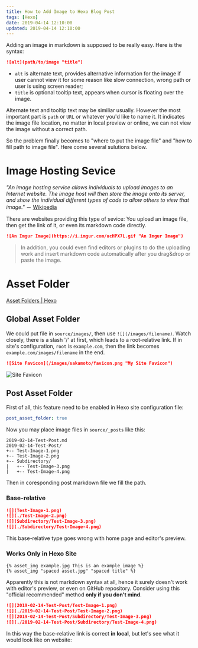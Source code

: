 ```yaml
---
title: How to Add Image to Hexo Blog Post
tags: [Hexo]
date: 2019-04-14 12:10:00
updated: 2019-04-14 12:10:00
---
```


Adding an image in markdown is supposed to be really easy. Here is the syntax:

```md
![alt](path/to/image "title")
```

- `alt` is alternate text, provides alternative information for the image if user cannot view it for some reason like slow connection, wrong path or user is using screen reader;
- `title` is optional tooltip text, appears when cursor is floating over the image.

Alternate text and tooltip text may be similiar usually. However the most important part is `path` or `URL` or whatever you'd like to name it. It indicates the image file location, no matter in local preview or online, we can not view the image without a correct path.

So the problem finally becomes to "where to put the image file" and "how to fill path to image file". Here come several sulutions below.

<!-- more -->

# Image Hosting Sevice

*"An image hosting service allows individuals to upload images to an Internet website. The image host will then store the image onto its server, and show the individual different types of code to allow others to view that image."* － [Wikipedia](https://en.wikipedia.org/wiki/Image_hosting_service "Image hosting service - Wikipedia")

There are websites providing this type of sevice: You upload an image file, then get the link of it, or even its markdown code directly.

```md
![An Imgur Image](https://i.imgur.com/ucHPX7L.gif "An Imgur Image")
```

> In addition, you could even find editors or plugins to do the uploading work and insert markdown code automatically after you drag&drop or paste the image.

<!-- Then why I don't use an image hosting service? This paticular blog you're reading, my blog, is hosted by GitHub Pages, which is a static site hosting service itself. Whoa, "site" sounds like way more than "image", so why would one use an independent image hosting service? Actually there may be some reason: If the blog has more and more posts and image files finally get too large, your site will exceed usage limits of GitHub Pages:

- Published GitHub Pages sites may be no larger than 1GB.
- GitHub Pages sites have a *soft* bandwidth limit of 100GB per month. -->

# Asset Folder

[Asset Folders | Hexo](https://hexo.io/docs/asset-folders "Asset Folders | Hexo")

## Global Asset Folder

We could put file in `source/images/`, then use `![](/images/filename)`. Watch closely, there is a slash '/' at first, which leads to a root-relative link. If in site's configuration, `root` is `example.com`, then the link becomes `example.com/images/filename` in the end.

```markdown
![Site Favicon](/images/sakamoto/favicon.png "My Site Favicon")
```

![Site Favicon](/images/sakamoto/favicon.png "My Site Favicon")

## Post Asset Folder

First of all, this feature need to be enabled in Hexo site configuration file:

```yml _config.yml
post_asset_folder: true
```

Now you may place image files in `source/_posts` like this:

```plain source/_posts/
2019-02-14-Test-Post.md
2019-02-14-Test-Post/
+-- Test-Image-1.png
+-- Test-Image-2.png
+-- Subdirectory/
|   +-- Test-Image-3.png
|   +-- Test-Image-4.png
```

Then in coresponding post markdown file we fill the path.

### Base-relative

```md source/_posts/2019-02-14-Test-Post.md
![](Test-Image-1.png)
![](./Test-Image-2.png)
![](Subdirectory/Test-Image-3.png)
![](./Subdirectory/Test-Image-4.png)
```

This base-relative type goes wrong with home page and editor's preview.

### Works Only in Hexo Site

```plain source/_posts/2019-02-14-Test-Post.md
{% asset_img example.jpg This is an example image %}
{% asset_img "spaced asset.jpg" "spaced title" %}
```

Apparently this is not markdown syntax at all, hence it surely doesn't work with editor's preview, or even on GitHub repository. Consider using this "official recommended" method **only if you don't mind**.

```md source/_posts/2019-02-14-Test-Post.md
![](2019-02-14-Test-Post/Test-Image-1.png)
![](./2019-02-14-Test-Post/Test-Image-2.png)
![](2019-02-14-Test-Post/Subdirectory/Test-Image-3.png)
![](./2019-02-14-Test-Post/Subdirectory/Test-Image-4.png)
```

In this way the base-relative link is correct **in local**, but let's see what it would look like on website:

```html

```
